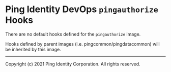
# Ping Identity DevOps `pingauthorize` Hooks
There are no default hooks defined for the `pingauthorize` image.

Hooks defined by parent images (i.e. pingcommon/pingdatacommon)
will be inherited by this image.

---

Copyright (c) 2021 Ping Identity Corporation. All rights reserved.
